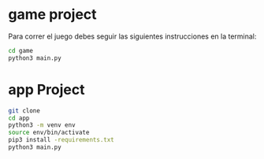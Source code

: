 # game project
Para correr el juego debes seguir las siguientes instrucciones en la terminal:

```sh
cd game
python3 main.py
```
# app Project

```sh
git clone
cd app
python3 -m venv env
source env/bin/activate
pip3 install -requirements.txt
python3 main.py
```
